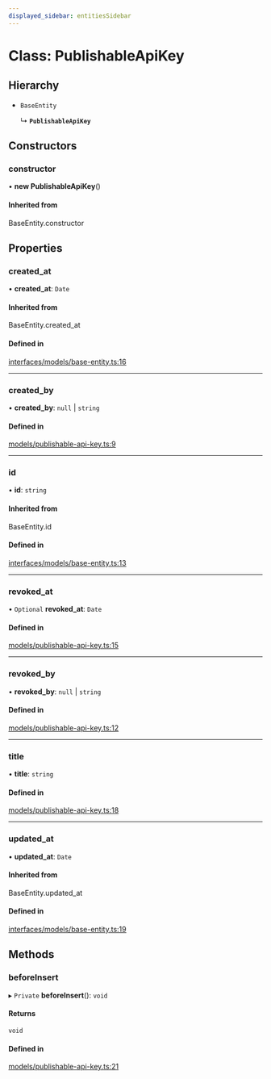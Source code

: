 ```yaml
---
displayed_sidebar: entitiesSidebar
---
```


# Class: PublishableApiKey

## Hierarchy

- `BaseEntity`

  ↳ **`PublishableApiKey`**

## Constructors

### constructor

• **new PublishableApiKey**()

#### Inherited from

BaseEntity.constructor

## Properties

### created\_at

• **created\_at**: `Date`

#### Inherited from

BaseEntity.created\_at

#### Defined in

[interfaces/models/base-entity.ts:16](https://github.com/medusajs/medusa/blob/33df8122b/packages/medusa/src/interfaces/models/base-entity.ts#L16)

___

### created\_by

• **created\_by**: ``null`` \| `string`

#### Defined in

[models/publishable-api-key.ts:9](https://github.com/medusajs/medusa/blob/33df8122b/packages/medusa/src/models/publishable-api-key.ts#L9)

___

### id

• **id**: `string`

#### Inherited from

BaseEntity.id

#### Defined in

[interfaces/models/base-entity.ts:13](https://github.com/medusajs/medusa/blob/33df8122b/packages/medusa/src/interfaces/models/base-entity.ts#L13)

___

### revoked\_at

• `Optional` **revoked\_at**: `Date`

#### Defined in

[models/publishable-api-key.ts:15](https://github.com/medusajs/medusa/blob/33df8122b/packages/medusa/src/models/publishable-api-key.ts#L15)

___

### revoked\_by

• **revoked\_by**: ``null`` \| `string`

#### Defined in

[models/publishable-api-key.ts:12](https://github.com/medusajs/medusa/blob/33df8122b/packages/medusa/src/models/publishable-api-key.ts#L12)

___

### title

• **title**: `string`

#### Defined in

[models/publishable-api-key.ts:18](https://github.com/medusajs/medusa/blob/33df8122b/packages/medusa/src/models/publishable-api-key.ts#L18)

___

### updated\_at

• **updated\_at**: `Date`

#### Inherited from

BaseEntity.updated\_at

#### Defined in

[interfaces/models/base-entity.ts:19](https://github.com/medusajs/medusa/blob/33df8122b/packages/medusa/src/interfaces/models/base-entity.ts#L19)

## Methods

### beforeInsert

▸ `Private` **beforeInsert**(): `void`

#### Returns

`void`

#### Defined in

[models/publishable-api-key.ts:21](https://github.com/medusajs/medusa/blob/33df8122b/packages/medusa/src/models/publishable-api-key.ts#L21)
